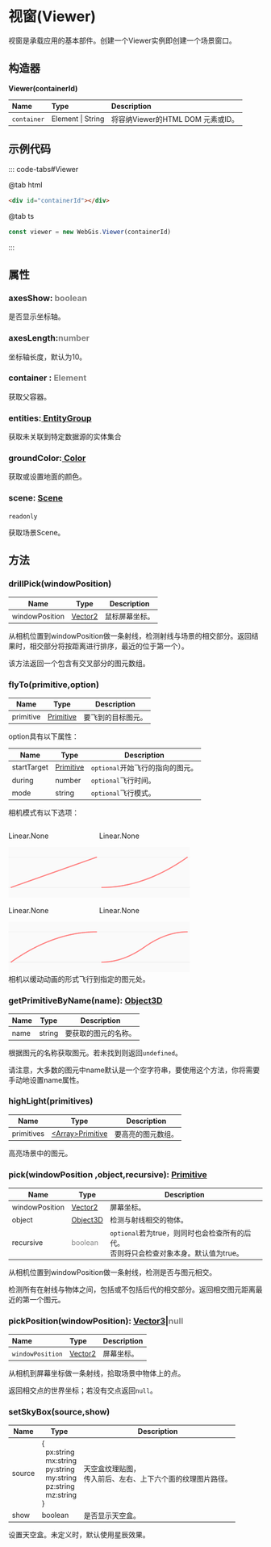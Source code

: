 

# 视窗(Viewer)

视窗是承载应用的基本部件。创建一个Viewer实例即创建一个场景窗口。

## 构造器

**Viewer(containerId)**

| Name        | Type              | Description                       |
| :---------- | :---------------- | :-------------------------------- |
| `container` | Element \| String | 将容纳Viewer的HTML DOM 元素或ID。 |

## 示例代码

::: code-tabs#Viewer

@tab html

```html
<div id="containerId"></div>
```
@tab ts

```ts
const viewer = new WebGis.Viewer(containerId)
```

:::

## 属性

### axesShow: <font color="gray">boolean</font>

是否显示坐标轴。

### axesLength:<font color="gray">number</font>

坐标轴长度，默认为10。

###  container : <font color=gray>Element</font>

获取父容器。

### entities:[ EntityGroup](../entity/EntityGroup.md)

获取未关联到特定数据源的实体集合

### groundColor:[ Color](../math/Color.md)

获取或设置地面的颜色。

### scene: [Scene](./Scene.md)

`readonly`

获取场景Scene。

## 方法

### drillPick(windowPosition)

| Name           | Type                          | Description    |
| -------------- | ----------------------------- | -------------- |
| windowPosition | [Vector2](../math/Vector2.md) | 鼠标屏幕坐标。 |

从相机位置到windowPosition做一条射线，检测射线与场景的相交部分。返回结果时，相交部分将按距离进行排序，最近的位于第一个）。

该方法返回一个包含有交叉部分的图元数组。

### flyTo(primitive,option)

| Name      | Type                                   | Description        |
| --------- | -------------------------------------- | ------------------ |
| primitive | [Primitive](../primitive/Primitive.md) | 要飞到的目标图元。 |

option具有以下属性：

| Name        | Type                                   | Description                      |
| ----------- | -------------------------------------- | -------------------------------- |
| startTarget | [Primitive](../primitive/Primitive.md) | `optional`开始飞行的指向的图元。 |
| during      | number                                 | `optional`飞行时间。             |
| mode        | string                                 | `optional`飞行模式。             |

相机模式有以下选项：

<div style="display:block;overflow:hidden">
<div style="float:left">
    <p>Linear.None</p>
    <img src='../img/Linear.None.png'  alt='Linear.None'>
</div> 
<div style="float:left">
    <p>Linear.None</p>
    <img src='../img/Quadratic.In.png'  alt='Quadratic.In'>
</div> 
<div style="float:left">
    <p>Linear.None</p>
    <img src='../img/Quadratic.Out.png'  alt='Quadratic.Out.None'>
</div> 
<div style="float:left">
    <p>Linear.None</p>
    <img src='../img/Quadratic.InOut.png'  alt='Quadratic.InOut'>
 </div>
</div>

<div style="display:block">相机以缓动动画的形式飞行到指定的图元处。</div>

### getPrimitiveByName(name): [Object3D](../basic/Object3D.md)

| Name | Type   | Description          |
| ---- | ------ | -------------------- |
| name | string | 要获取的图元的名称。 |

根据图元的名称获取图元。若未找到则返回`undefined`。

请注意，大多数的图元中name默认是一个空字符串，要使用这个方法，你将需要手动地设置name属性。

### highLight(primitives)

| Name       | Type                                                | Description        |
| ---------- | --------------------------------------------------- | ------------------ |
| primitives | [&lt;Array&gt;Primitive](../primitive/Primitive.md) | 要高亮的图元数组。 |

高亮场景中的图元。

### pick(windowPosition ,object,recursive): [Primitive](../primitive/Primitive.md)

| Name           | Type                              | Description                                                  |
| -------------- | --------------------------------- | ------------------------------------------------------------ |
| windowPosition | [Vector2](../math/Vector2.md)     | 屏幕坐标。                                                   |
| object         | [Object3D](../basic/Object3D.md)  | 检测与射线相交的物体。                                       |
| recursive      | <font color="gray">boolean</font> | `optional`若为true，则同时也会检查所有的后代。<br />否则将只会检查对象本身。默认值为true。 |

从相机位置到windowPosition做一条射线，检测是否与图元相交。

检测所有在射线与物体之间，包括或不包括后代的相交部分。返回相交图元距离最近的第一个图元。

### pickPosition(windowPosition): [ Vector3](../math/Vector3.md)|<font color="gray">null</font>

| Name             | Type                          | Description |
| :--------------- | :---------------------------- | :---------- |
| `windowPosition` | [Vector2](../math/Vector2.md) | 屏幕坐标。  |

从相机到屏幕坐标做一条射线，拾取场景中物体上的点。

返回相交点的世界坐标；若没有交点返回`null`。

### setSkyBox(source,show)

| Name   | Type                                                         | Description                                                  |
| ------ | ------------------------------------------------------------ | ------------------------------------------------------------ |
| source | {<br />  &nbsp; px:string<br /> &nbsp; mx:string<br /> &nbsp; py:string<br />  &nbsp; my:string<br />  &nbsp; pz:string<br /> &nbsp;  mz:string<br />} | 天空盒纹理贴图，<br />传入前后、左右、上下六个面的纹理图片路径。 |
| show   | boolean                                                      | 是否显示天空盒。                                             |

设置天空盒。未定义时，默认使用星辰效果。

